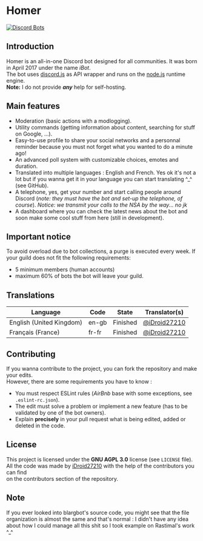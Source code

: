 # Homer

[![Discord Bots](https://discordbots.org/api/widget/305277118105911296.svg)](https://discordbots.org/bot/305277118105911296)

## Introduction
Homer is an all-in-one Discord bot designed for all communities. It was born in April 2017 under the name *iBot*.  
The bot uses [discord.js](https://discord.js.org) as API wrapper and runs on the [node.js](https://nodejs.org) runtime engine.  
**Note:** I do not provide ***any*** help for self-hosting.  

## Main features
- Moderation (basic actions with a modlogging).
- Utility commands (getting information about content, searching for stuff on Google, ...).
- Easy-to-use profile to share your social networks and a personnal reminder because you must not forget what you wanted to do a minute ago!
- An advanced poll system with customizable choices, emotes and duration.
- Translated into multiple languages : English and French. Yes ok it's not a lot but if you wanna get it in your language you can start translating ^_^ (see GitHub).
- A telephone, yes, get your number and start calling people around Discord (*note: they must have the bot and set-up the telephone, of course*). *Notice: we transmit your calls to the NSA by the way... no jk*
- A dashboard where you can check the latest news about the bot and soon make some cool stuff from here (still in development).

## Important notice
To avoid overload due to bot collections, a purge is executed every week. If your guild does not fit the following requirements:
- 5 minimum members (human accounts)
- maximum 60% of bots
the bot will leave your guild.
  
## Translations

Language                                  | Code    | State      | Translator(s)
------------------------------------------|---------|------------|------------------------------------------------
English (United Kingdom)                  | en-gb   | Finished   | [@iDroid27210](https://github.com/iDroid27210)
Français (France)                         | fr-fr   | Finished   | [@iDroid27210](https://github.com/iDroid27210)

## Contributing
If you wanna contribute to the project, you can fork the repository and make your edits.  
However, there are some requirements you have to know :  
- You must respect ESLint rules (*AirBnb* base with some exceptions, see `.eslint-rc.json`).  
- The edit must solve a problem or implement a new feature (has to be validated by one of the bot owners).  
- Explain **precisely** in your pull request what is being edited, added or deleted in the code.  
  
## License
This project is licensed under the **GNU AGPL 3.0** license (see `LICENSE` file).  
All the code was made by [iDroid27210](https://github.com/iDroid27210) with the help of the contributors you can find  
on the contributors section of the repository.
  
## Note
If you ever looked into blargbot's source code, you might see that the file organization is almost the same and that's normal : I didn't have any idea about how I could manage all this shit so I took example on Rastimal's work ^_^
